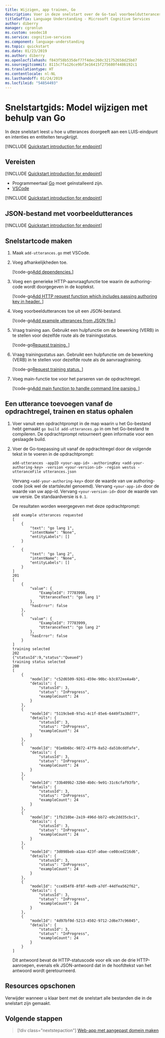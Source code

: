 ```yaml
---
title: Wijzigen, app trainen, Go
description: Voer in deze snelstart over de Go-taal voorbeeldutterances toe aan een Home Automation-app en train de app.
titleSuffix: Language Understanding - Microsoft Cognitive Services
author: diberry
manager: cgronlun
ms.custom: seodec18
ms.service: cognitive-services
ms.component: language-understanding
ms.topic: quickstart
ms.date: 01/23/2019
ms.author: diberry
ms.openlocfilehash: f843f58b535def77f4dec260c321752658d25b87
ms.sourcegitcommit: 8115c7fa126ce9bf3e16415f275680f4486192c1
ms.translationtype: HT
ms.contentlocale: nl-NL
ms.lasthandoff: 01/24/2019
ms.locfileid: "54854493"
---
```

# <a name="quickstart-change-model-using-go"></a>Snelstartgids: Model wijzigen met behulp van Go

In deze snelstart leest u hoe u utterances doorgeeft aan een LUIS-eindpunt en intenties en entiteiten terugkrijgt.

[!INCLUDE [Quickstart introduction for endpoint](../../../includes/cognitive-services-luis-qs-endpoint-intro-para.md)]

## <a name="prerequisites"></a>Vereisten

[!INCLUDE [Quickstart introduction for endpoint](../../../includes/cognitive-services-luis-qs-change-model-prereq.md)]
* Programmeertaal [Go](https://golang.org/) moet geïnstalleerd zijn.
* [VSCode](https://code.visualstudio.com) 

[!INCLUDE [Quickstart introduction for endpoint](../../../includes/cognitive-services-luis-qs-change-model-luis-repo-note.md)]

## <a name="example-utterances-json-file"></a>JSON-bestand met voorbeeldutterances

[!INCLUDE [Quickstart introduction for endpoint](../../../includes/cognitive-services-luis-qs-change-model-json-ex-utt.md)]

## <a name="create-quickstart-code"></a>Snelstartcode maken 

1. Maak `add-utterances.go` met VSCode. 

2. Voeg afhankelijkheden toe. 

   [!code-go[Add dependencies.](~/samples-luis/documentation-samples/quickstarts/change-model/go/add-utterances.go?range=2-10 "Add dependencies.")]

3. Voeg een generieke HTTP-aanvraagfunctie toe waarin de authoring-code wordt doorgegeven in de koptekst. 

   [!code-go[Add HTTP request function which includes passing authoring key in header. ](~/samples-luis/documentation-samples/quickstarts/change-model/go/add-utterances.go?range=12-36 "Add HTTP request function, which includes passing authoring key in header. ")]

4. Voeg voorbeeldutterances toe uit een JSON-bestand.

   [!code-go[Add example utterances from JSON file.](~/samples-luis/documentation-samples/quickstarts/change-model/go/add-utterances.go?range=62-76 "Add example utterances from JSON file.")]

5. Vraag training aan. Gebruikt een hulpfunctie om de bewerking (VERB) in te stellen voor dezelfde route als de trainingsstatus. 

   [!code-go[Request training. ](~/samples-luis/documentation-samples/quickstarts/change-model/go/add-utterances.go?range=77-86 "Request training. ")]

6. Vraag trainingsstatus aan. Gebruikt een hulpfunctie om de bewerking (VERB) in te stellen voor dezelfde route als de aanvraagtraining. 

   [!code-go[Request training status. ](~/samples-luis/documentation-samples/quickstarts/change-model/go/add-utterances.go?range=87-90 "Request training status. ")]

7. Voeg main-functie toe voor het parseren van de opdrachtregel.

   [!code-go[Add main function to handle command line parsing. ](~/samples-luis/documentation-samples/quickstarts/change-model/go/add-utterances.go?range=38-60 "Add main function to handle command-line parsing.")]

## <a name="add-an-utterance-from-the-command-line-train-and-get-status"></a>Een utterance toevoegen vanaf de opdrachtregel, trainen en status ophalen

1. Voer vanuit een opdrachtprompt in de map waarin u het Go-bestand hebt gemaakt `go build add-utterances.go` in om het Go-bestand te compileren. De opdrachtprompt retourneert geen informatie voor een geslaagde build.

2. Voer de Go-toepassing uit vanaf de opdrachtregel door de volgende tekst in te voeren in de opdrachtprompt: 

    ```console
    add-utterances -appID <your-app-id> -authoringKey <add-your-authoring-key> -version <your-version-id> -region westus -utteranceFile utterances.json

    ```

    Vervang `<add-your-authoring-key>` door de waarde van uw authoring-code (ook wel de startsleutel genoemd). Vervang `<your-app-id>` door de waarde van uw app-id. Vervang `<your-version-id>` door de waarde van uw versie. De standaardversie is `0.1`.

    De resultaten worden weergegeven met deze opdrachtprompt:

    ```console
    add example utterances requested
    [
        {
            "text": "go lang 1",
            "intentName": "None",
            "entityLabels": []
        }
    ,
        {
            "text": "go lang 2",
            "intentName": "None",
            "entityLabels": []
        }
    ]
    201
    [
        {
            "value": {
                "ExampleId": 77783998,
                "UtteranceText": "go lang 1"
            },
            "hasError": false
        },
        {
            "value": {
                "ExampleId": 77783999,
                "UtteranceText": "go lang 2"
            },
            "hasError": false
        }
    ]
    training selected
    202
    {"statusId":9,"status":"Queued"}
    training status selected
    200
    [
        {
            "modelId": "c52d6509-9261-459e-90bc-b3c872ee4a4b",
            "details": {
                "statusId": 3,
                "status": "InProgress",
                "exampleCount": 24
            }
        },
        {
            "modelId": "5119cbe8-97a1-4c1f-85e6-6449f3a38d77",
            "details": {
                "statusId": 3,
                "status": "InProgress",
                "exampleCount": 24
            }
        },
        {
            "modelId": "01e6b6bc-9872-47f9-8a52-da510cddfafe",
            "details": {
                "statusId": 3,
                "status": "InProgress",
                "exampleCount": 24
            }
        },
        {
            "modelId": "33b409b2-32b0-4b0c-9e91-31c6cfaf93fb",
            "details": {
                "statusId": 3,
                "status": "InProgress",
                "exampleCount": 24
            }
        },
        {
            "modelId": "1fb210be-2a19-496d-bb72-e0c2dd35cbc1",
            "details": {
                "statusId": 3,
                "status": "InProgress",
                "exampleCount": 24
            }
        },
        {
            "modelId": "3d098beb-a1aa-423f-a0ae-ce08ced216d6",
            "details": {
                "statusId": 3,
                "status": "InProgress",
                "exampleCount": 24
            }
        },
        {
            "modelId": "cce854f8-8f8f-4ed9-a7df-44dfea562f62",
            "details": {
                "statusId": 3,
                "status": "InProgress",
                "exampleCount": 24
            }
        },
        {
            "modelId": "4d97bf0d-5213-4502-9712-2d6e77c96045",
            "details": {
                "statusId": 3,
                "status": "InProgress",
                "exampleCount": 24
            }
        }
    ]
    ```

    Dit antwoord bevat de HTTP-statuscode voor elk van de drie HTTP-aanroepen, evenals elk JSON-antwoord dat in de hoofdtekst van het antwoord wordt geretourneerd. 

## <a name="clean-up-resources"></a>Resources opschonen
Verwijder wanneer u klaar bent met de snelstart alle bestanden die in de snelstart zijn gemaakt. 

## <a name="next-steps"></a>Volgende stappen
> [!div class="nextstepaction"] 
> [Web-app met aangepast domein maken](luis-quickstart-intents-only.md) 